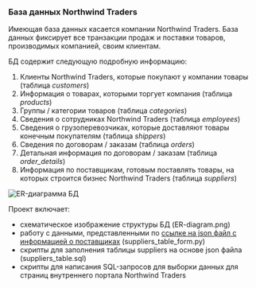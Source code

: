 ### База данных Northwind Traders

Имеющая база данных касается компании Northwind Traders. База данных фиксирует все транзакции продаж и поставки товаров, производимых компанией, своим клиентам.

БД содержит следующую подробную информацию:

1. Клиенты Northwind Traders, которые покупают у компании товары (таблица *customers*)
2. Информация о товарах, которыми торгует компания (таблица *products*)
3. Группы / категории товаров (таблица *categories*)
4. Сведения о сотрудниках Northwind Traders (таблица *employees*)
5. Сведения о грузоперевозчиках, которые доставляют товары конечным покупателям (таблица *shippers*)
6. Сведения по договорам / заказам (таблица *orders*)
7. Детальная информация по договорам / заказам (таблица *order_details*)
8. Информация по поставщикам, готовым поставлять товары, на которых строится бизнес Northwind Traders (таблица *suppliers*)

![ER-диаграмма БД](C:\Users\Dusya\PycharmProjects\pythonProject\Northwind_DB_SQL\ER-diagram.PNG)

Проект включает:
- схематическое изображение структуры БД (ER-diagram.png)
- работу с данными, представленными по [ссылке на json файл с информацией о поставщиках](https://s3.us-west-2.amazonaws.com/secure.notion-static.com/2dbad09f-30ef-4728-a0e0-bd6842ed6858/suppliers.json?X-Amz-Algorithm=AWS4-HMAC-SHA256&X-Amz-Content-Sha256=UNSIGNED-PAYLOAD&X-Amz-Credential=AKIAT73L2G45EIPT3X45%2F20221019%2Fus-west-2%2Fs3%2Faws4_request&X-Amz-Date=20221019T075619Z&X-Amz-Expires=86400&X-Amz-Signature=0a104ca5732958a3f8e22f86e3ac0945e4ae0111a19fda337a878381f9b6973f&X-Amz-SignedHeaders=host&response-content-disposition=filename%20%3D%22suppliers.json%22&x-id=GetObject) (suppliers_table_form.py)
- скрипты для заполнения таблицы suppliers на основе json файла (suppliers_table.sql)
- скрипты для написания SQL-запросов для выборки данных для страниц внутреннего портала Northwind Traders